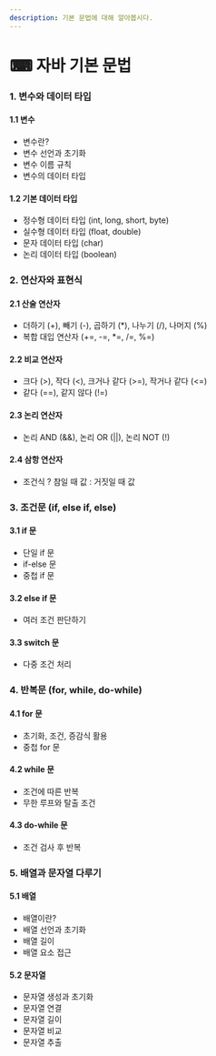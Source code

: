```yaml
---
description: 기본 문법에 대해 알아봅시다.
---
```


# ⌨ 자바 기본 문법

### 1. 변수와 데이터 타입

#### 1.1 변수

* 변수란?
* 변수 선언과 초기화
* 변수 이름 규칙
* 변수의 데이터 타입

#### 1.2 기본 데이터 타입

* 정수형 데이터 타입 (int, long, short, byte)
* 실수형 데이터 타입 (float, double)
* 문자 데이터 타입 (char)
* 논리 데이터 타입 (boolean)

### 2. 연산자와 표현식

#### 2.1 산술 연산자

* 더하기 (+), 빼기 (-), 곱하기 (\*), 나누기 (/), 나머지 (%)
* 복합 대입 연산자 (+=, -=, \*=, /=, %=)

#### 2.2 비교 연산자

* 크다 (>), 작다 (<), 크거나 같다 (>=), 작거나 같다 (<=)
* 같다 (==), 같지 않다 (!=)

#### 2.3 논리 연산자

* 논리 AND (&&), 논리 OR (||), 논리 NOT (!)

#### 2.4 삼항 연산자

* 조건식 ? 참일 때 값 : 거짓일 때 값

### 3. 조건문 (if, else if, else)

#### 3.1 if 문

* 단일 if 문
* if-else 문
* 중첩 if 문

#### 3.2 else if 문

* 여러 조건 판단하기

#### 3.3 switch 문

* 다중 조건 처리

### 4. 반복문 (for, while, do-while)

#### 4.1 for 문

* 초기화, 조건, 증감식 활용
* 중첩 for 문

#### 4.2 while 문

* 조건에 따른 반복
* 무한 루프와 탈출 조건

#### 4.3 do-while 문

* 조건 검사 후 반복

### 5. 배열과 문자열 다루기

#### 5.1 배열

* 배열이란?
* 배열 선언과 초기화
* 배열 길이
* 배열 요소 접근

#### 5.2 문자열

* 문자열 생성과 초기화
* 문자열 연결
* 문자열 길이
* 문자열 비교
* 문자열 추출
